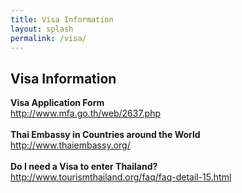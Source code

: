 ```yaml
---
title: Visa Information
layout: splash
permalink: /visa/
---
```


<h2>Visa Information</h2>
	<b>Visa Application Form</b><br>
	<a href="http://www.mfa.go.th/web/2637.php" target="_new">http://www.mfa.go.th/web/2637.php</a><br><br>
	<b>Thai Embassy in Countries around the World</b><br>
	<a href="http://www.thaiembassy.org/" target="_new">http://www.thaiembassy.org/</a><br><br>
	<b>Do I need a Visa to enter Thailand?</b><br>
	<a href="http://www.tourismthailand.org/faq/faq-detail-15.html" target="_new">http://www.tourismthailand.org/faq/faq-detail-15.html</a><br><br>
	